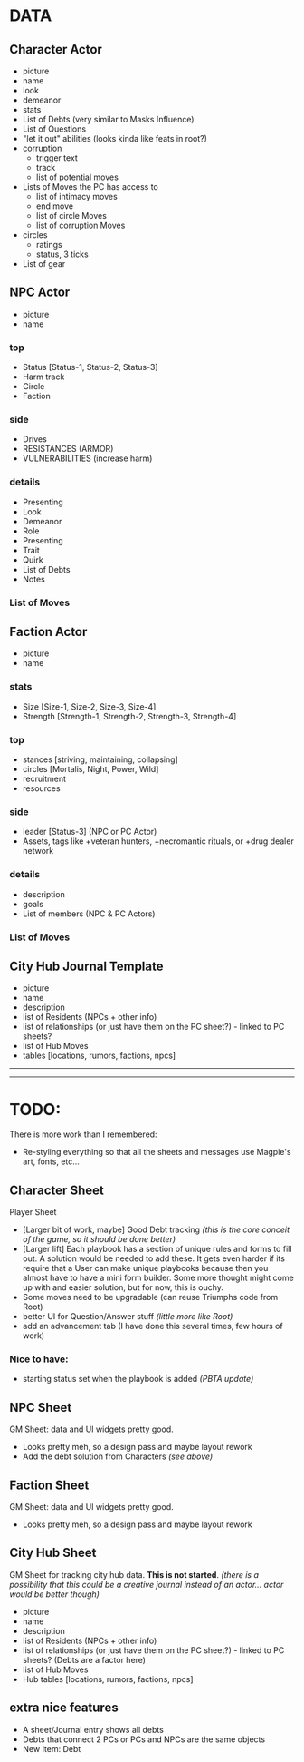 # DATA

## Character Actor
- picture
- name
- look
- demeanor
- stats
- List of Debts (very similar to Masks Influence)
- List of Questions
- "let it out" abilities (looks kinda like feats in root?)
- corruption
    - trigger text
    - track
    - list of potential moves
- Lists of Moves the PC has access to
    - list of intimacy moves
    - end move
    - list of circle Moves
    - list of corruption Moves
- circles
    - ratings
    - status, 3 ticks
- List of gear

## NPC Actor
- picture
- name
### top
- Status [Status-1, Status-2, Status-3]
- Harm track
- Circle
- Faction
### side
- Drives
- RESISTANCES (ARMOR)
- VULNERABILITIES (increase harm)
### details
- Presenting
- Look
- Demeanor
- Role
- Presenting
- Trait
- Quirk
- List of Debts
- Notes
### List of Moves

## Faction Actor
- picture
- name
### stats
- Size [Size-1, Size-2, Size-3, Size-4]
- Strength [Strength-1, Strength-2, Strength-3, Strength-4]
### top
- stances [striving, maintaining, collapsing]
- circles [Mortalis, Night, Power, Wild]
- recruitment
- resources
### side
- leader [Status-3] (NPC or PC Actor)
- Assets, tags like +veteran hunters, +necromantic rituals, or +drug dealer network
### details
- description
- goals
- List of members (NPC & PC Actors)
### List of Moves

## City Hub Journal Template
- picture
- name
- description
- list of Residents (NPCs + other info)
- list of relationships (or just have them on the PC sheet?) - linked to PC sheets?
- list of Hub Moves
- tables [locations, rumors, factions, npcs]

-----------------------
-----------------------

# TODO:
There is more work than I remembered:
- Re-styling everything so that all the sheets and messages use Magpie's art, fonts, etc...

## Character Sheet
Player Sheet
- [Larger bit of work, maybe] Good Debt tracking *(this is the core conceit of the game, so it should be done better)*
- [Larger lift] Each playbook has a section of unique rules and forms to fill out. A solution would be needed to add these. It gets even harder if its require that a User can make unique playbooks because then you almost have to have a mini form builder. Some more thought might come up with and easier solution, but for now, this is ouchy.
- Some moves need to be upgradable (can reuse Triumphs code from Root)
- better UI for Question/Answer stuff *(little more like Root)*
- add an advancement tab (I have done this several times, few hours of work)
### Nice to have:
- starting status set when the playbook is added *(PBTA update)*

## NPC Sheet
GM Sheet: data and UI widgets pretty good.
- Looks pretty meh, so a design pass and maybe layout rework
- Add the debt solution from Characters *(see above)*

## Faction Sheet
GM Sheet: data and UI widgets pretty good.
- Looks pretty meh, so a design pass and maybe layout rework

## City Hub Sheet
GM Sheet for tracking city hub data.
**This is not started**. *(there is a possibility that this could be a creative journal instead of an actor... actor would be better though)*
- picture
- name
- description
- list of Residents (NPCs + other info)
- list of relationships (or just have them on the PC sheet?) - linked to PC sheets? (Debts are a factor here)
- list of Hub Moves
- Hub tables [locations, rumors, factions, npcs]

## extra nice features
- A sheet/Journal entry shows all debts
- Debts that connect 2 PCs or PCs and NPCs are the same objects
- New Item: Debt